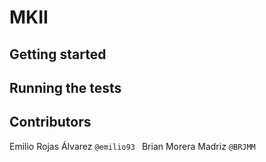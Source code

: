 # MKII

## Getting started

## Running the tests

## Contributors
  Emilio Rojas Álvarez `@emilio93 `
  Brian Morera Madriz `@BRJMM`
